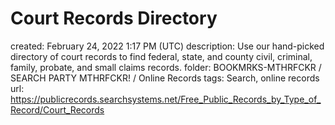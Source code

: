 # Court Records Directory

created: February 24, 2022 1:17 PM (UTC)
description: Use our hand-picked directory of court records to find federal, state, and county civil, criminal, family, probate, and small claims records.
folder: BOOKMRKS-MTHRFCKR / SEARCH PARTY MTHRFCKR! / Online Records
tags: Search, online records
url: https://publicrecords.searchsystems.net/Free_Public_Records_by_Type_of_Record/Court_Records